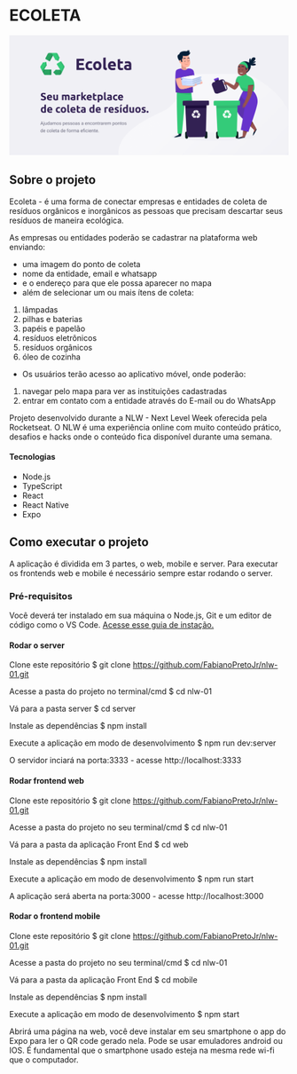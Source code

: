 # ECOLETA
[![Banner](https://github.com/FabianoPretoJr/nlw-01/blob/master/web/src/assets/banner.png?raw=true "Banner")](https://github.com/FabianoPretoJr/nlw-01/blob/master/web/src/assets/banner.png?raw=true "Banner")

## Sobre o projeto

Ecoleta - é uma forma de conectar empresas e entidades de coleta de resíduos orgânicos e inorgânicos as pessoas que precisam descartar seus resíduos de maneira ecológica.

As empresas ou entidades poderão se cadastrar na plataforma web enviando:

- uma imagem do ponto de coleta
- nome da entidade, email e whatsapp
- e o endereço para que ele possa aparecer no mapa
- além de selecionar um ou mais ítens de coleta:
1. lâmpadas
2. pilhas e baterias
3. papéis e papelão
4. resíduos eletrônicos
5. resíduos orgânicos
6. óleo de cozinha

- Os usuários terão acesso ao aplicativo móvel, onde poderão:

1. navegar pelo mapa para ver as instituições cadastradas
2. entrar em contato com a entidade através do E-mail ou do WhatsApp

Projeto desenvolvido durante a NLW - Next Level Week oferecida pela Rocketseat. O NLW é uma experiência online com muito conteúdo prático, desafios e hacks onde o conteúdo fica disponível durante uma semana.

#### Tecnologias

- Node.js
- TypeScript
- React
- React Native
- Expo

## Como executar o projeto
A aplicação é dividida em 3 partes, o web, mobile e server.  Para executar os frontends web e mobile é necessário sempre estar rodando o server.

### Pré-requisitos

Você deverá ter instalado em sua máquina o Node.js, Git e um editor de código como o VS Code. [Acesse esse guia de instação.](https://www.notion.so/Instala-o-Pr-Requisitos-19cb7f2846f5469d9b259837303176c8 "Acesse esse guia de instação.")

#### Rodar o server
Clone este repositório
$ git clone https://github.com/FabianoPretoJr/nlw-01.git

Acesse a pasta do projeto no terminal/cmd
$ cd nlw-01

Vá para a pasta server
$ cd server

Instale as dependências
$ npm install

Execute a aplicação em modo de desenvolvimento
$ npm run dev:server

O servidor inciará na porta:3333 - acesse http://localhost:3333 

#### Rodar frontend web
Clone este repositório
$ git clone https://github.com/FabianoPretoJr/nlw-01.git

Acesse a pasta do projeto no seu terminal/cmd
$ cd nlw-01

Vá para a pasta da aplicação Front End
$ cd web

Instale as dependências
$ npm install

Execute a aplicação em modo de desenvolvimento
$ npm run start

A aplicação será aberta na porta:3000 - acesse http://localhost:3000

#### Rodar o frontend mobile
Clone este repositório
$ git clone https://github.com/FabianoPretoJr/nlw-01.git

Acesse a pasta do projeto no seu terminal/cmd
$ cd nlw-01

Vá para a pasta da aplicação Front End
$ cd mobile

Instale as dependências
$ npm install

Execute a aplicação em modo de desenvolvimento
$ npm start

Abrirá uma página na web, você deve instalar em seu smartphone o app do Expo para ler o QR code gerado nela. Pode se usar emuladores android ou IOS. É fundamental que o smartphone usado esteja na mesma rede wi-fi que o computador.
